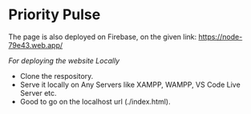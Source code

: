 # Priority Pulse

The page is also deployed on Firebase, on the given link:
https://node-79e43.web.app/

*For deploying the website Locally*
* Clone the respository.
* Serve it locally on Any Servers like XAMPP, WAMPP, VS Code Live Server etc.
* Good to go on the localhost url (./index.html).
